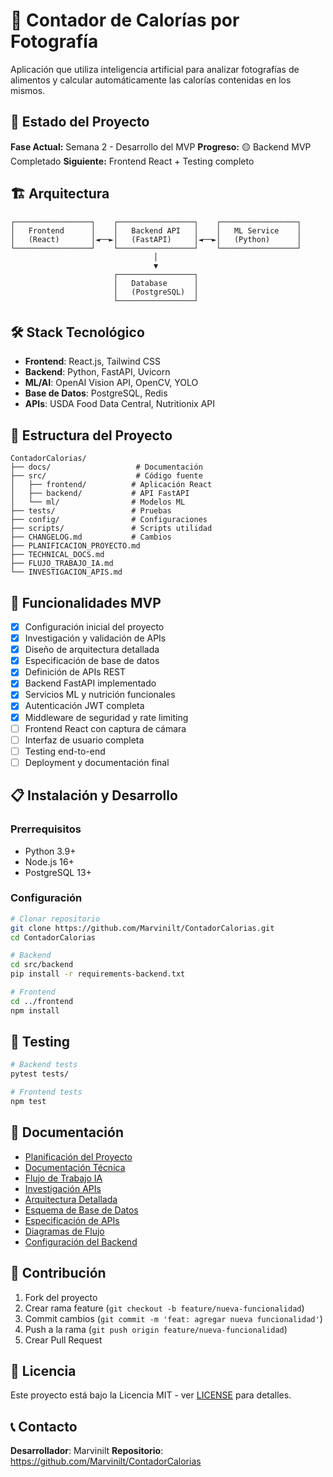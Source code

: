 # 📸 Contador de Calorías por Fotografía

Aplicación que utiliza inteligencia artificial para analizar fotografías de alimentos y calcular automáticamente las calorías contenidas en los mismos.

## 🚀 Estado del Proyecto

**Fase Actual:** Semana 2 - Desarrollo del MVP
**Progreso:** 🟡 Backend MVP Completado
**Siguiente:** Frontend React + Testing completo

## 🏗️ Arquitectura

```
┌─────────────────┐    ┌─────────────────┐    ┌─────────────────┐
│   Frontend      │    │   Backend API   │    │   ML Service    │
│   (React)       │◄──►│   (FastAPI)     │◄──►│   (Python)      │
└─────────────────┘    └─────────────────┘    └─────────────────┘
                                │
                                ▼
                       ┌─────────────────┐
                       │   Database      │
                       │   (PostgreSQL)  │
                       └─────────────────┘
```

## 🛠️ Stack Tecnológico

- **Frontend**: React.js, Tailwind CSS
- **Backend**: Python, FastAPI, Uvicorn
- **ML/AI**: OpenAI Vision API, OpenCV, YOLO
- **Base de Datos**: PostgreSQL, Redis
- **APIs**: USDA Food Data Central, Nutritionix API

## 📁 Estructura del Proyecto

```
ContadorCalorias/
├── docs/                   # Documentación
├── src/                    # Código fuente
│   ├── frontend/          # Aplicación React
│   ├── backend/           # API FastAPI
│   └── ml/                # Modelos ML
├── tests/                 # Pruebas
├── config/                # Configuraciones
├── scripts/               # Scripts utilidad
├── CHANGELOG.md           # Cambios
├── PLANIFICACION_PROYECTO.md
├── TECHNICAL_DOCS.md
├── FLUJO_TRABAJO_IA.md
└── INVESTIGACION_APIS.md
```

## 🎯 Funcionalidades MVP

- [x] Configuración inicial del proyecto
- [x] Investigación y validación de APIs
- [x] Diseño de arquitectura detallada
- [x] Especificación de base de datos
- [x] Definición de APIs REST
- [x] Backend FastAPI implementado
- [x] Servicios ML y nutrición funcionales
- [x] Autenticación JWT completa
- [x] Middleware de seguridad y rate limiting
- [ ] Frontend React con captura de cámara
- [ ] Interfaz de usuario completa
- [ ] Testing end-to-end
- [ ] Deployment y documentación final

## 📋 Instalación y Desarrollo

### Prerrequisitos
- Python 3.9+
- Node.js 16+
- PostgreSQL 13+

### Configuración
```bash
# Clonar repositorio
git clone https://github.com/Marvinilt/ContadorCalorias.git
cd ContadorCalorias

# Backend
cd src/backend
pip install -r requirements-backend.txt

# Frontend
cd ../frontend
npm install
```

## 🧪 Testing

```bash
# Backend tests
pytest tests/

# Frontend tests
npm test
```

## 📖 Documentación

- [Planificación del Proyecto](PLANIFICACION_PROYECTO.md)
- [Documentación Técnica](TECHNICAL_DOCS.md)
- [Flujo de Trabajo IA](FLUJO_TRABAJO_IA.md)
- [Investigación APIs](INVESTIGACION_APIS.md)
- [Arquitectura Detallada](ARQUITECTURA_DETALLADA.md)
- [Esquema de Base de Datos](ESQUEMA_BASE_DATOS.md)
- [Especificación de APIs](API_SPECIFICATION.md)
- [Diagramas de Flujo](DIAGRAMAS_FLUJO.md)
- [Configuración del Backend](docs/BACKEND_SETUP.md)

## 🤝 Contribución

1. Fork del proyecto
2. Crear rama feature (`git checkout -b feature/nueva-funcionalidad`)
3. Commit cambios (`git commit -m 'feat: agregar nueva funcionalidad'`)
4. Push a la rama (`git push origin feature/nueva-funcionalidad`)
5. Crear Pull Request

## 📄 Licencia

Este proyecto está bajo la Licencia MIT - ver [LICENSE](LICENSE) para detalles.

## 📞 Contacto

**Desarrollador**: Marvinilt
**Repositorio**: https://github.com/Marvinilt/ContadorCalorias